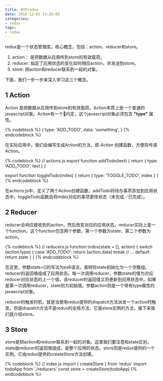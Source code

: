 ```yaml
---
title: 初识redux
date: 2018-12-01 14:29:09
categories: 
- redux
tags: 
- redux
---
```


redux是一个状态管理库。核心概念，包括：action、reducer和store。

1. action： 是把数据从应用传到store的有效载荷。
2. reducer: 指定了应用状态的变化如何相应action，并发送到store。
3. store: 把action和reducer联系到一起的对象。

下面，我们一步一步来深入学习这三个概念。

## 1 Action

Action 是把数据从应用传到store的有效载荷。Action本质上是一个普通的javascript对象。Action有一个约定，这个javascript对象必须包含 **"type"** 属性。

{% codeblock %}
{
    type: 'ADD_TODO',
    data: 'something',
}
{% endcodeblock %}

在实际应用中，我们会编写生成Action的方法，即 *Action* 创建函数，方便将传递Action。

{% codeblock %}
// actions.js
export function addTodo(text) {
  return { type: 'ADD_TODO', text }
}

export function toggleTodo(index) {
  return { type: 'TOGGLE_TODO', index }
}
{% endcodeblock %}

在actions.js中，定义了两个Action创建函数，addTodo将待办事项添加到应用状态中，toggleTodo函数会将index对应的事项更改状态（未完成／已完成）。

## 2 Reducer

reducer会响应接收到的action，然后改变对应的应用状态。reducer实际上是一个function，这个function包含两个参数，第一个参数为state，第二个参数为action。

{% codeblock %}
// reducers.js
function todos(state = [], action) {
    switch (action.type) {
        case 'ADD_TODO':
            return [action.data]
        break
        // ...
        default:
            return state
    }
}
{% endcodeblock %}

在这里，参数state=[]的写法为es6语法，表明将state初始化为一个空数组。reducer的返回值组成了应用状态。每一次调用reducer，参数state的值为对应reducer对应状态的上一个值，该reducer的返回值又将更新到应用状态中。如果是第一次调用reducer，state则为初始值。参数action则是一个带有type属性的javascript对象。

reducer的触发时机，就是当使用redux提供的dispatch方法派发一个action时触发。但是dispatch方法不是redux的全局方法，它是store实例的方法，接下来我们就介绍store。

## 3 Store

store是把action和reducer联系到一起的对象。这里我们要注意和state区别，state由reducer的返回值组成，是整个应用的状态。store则是redux提供的一个实例，它由redux提供的createStore方法创建。

{% codeblock %}
// index.js
import { createStore } from 'redux'
import todoApp from './reducers'
const store = createStore(todoApp)
{% endcodeblock %}